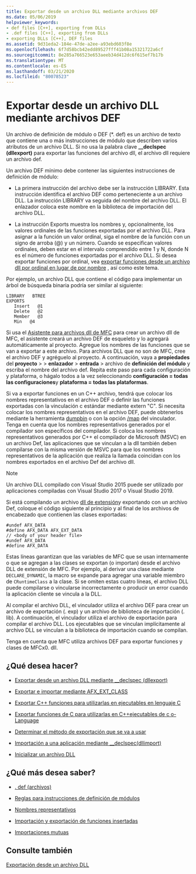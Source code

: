 ```yaml
---
title: Exportar desde un archivo DLL mediante archivos DEF
ms.date: 05/06/2019
helpviewer_keywords:
- def files [C++], exporting from DLLs
- .def files [C++], exporting from DLLs
- exporting DLLs [C++], DEF files
ms.assetid: 9d31eda2-184e-47de-a2ee-a93ebd603f8e
ms.openlocfilehash: 6f7d58bcb42edd89527fff41b08a15321722a6cf
ms.sourcegitcommit: 8e285a766523e653aeeb34d412dc6f615ef7b17b
ms.translationtype: MT
ms.contentlocale: es-ES
ms.lasthandoff: 03/21/2020
ms.locfileid: "80078523"
---
```

# <a name="exporting-from-a-dll-using-def-files"></a>Exportar desde un archivo DLL mediante archivos DEF

Un archivo de definición de módulo o DEF (*. def) es un archivo de texto que contiene una o más instrucciones de módulo que describen varios atributos de un archivo DLL. Si no usa la palabra clave **__declspec (dllexport)** para exportar las funciones del archivo dll, el archivo dll requiere un archivo def.

Un archivo DEF mínimo debe contener las siguientes instrucciones de definición de módulo:

- La primera instrucción del archivo debe ser la instrucción LIBRARY. Esta instrucción identifica el archivo DEF como perteneciente a un archivo DLL. La instrucción LIBRARY va seguida del nombre del archivo DLL. El enlazador coloca este nombre en la biblioteca de importación del archivo DLL.

- La instrucción Exports muestra los nombres y, opcionalmente, los valores ordinales de las funciones exportadas por el archivo DLL. Para asignar a la función un valor ordinal, siga el nombre de la función con un signo de arroba (@) y un número. Cuando se especifican valores ordinales, deben estar en el intervalo comprendido entre 1 y N, donde N es el número de funciones exportadas por el archivo DLL. Si desea exportar funciones por ordinal, vea [exportar funciones desde un archivo dll por ordinal en lugar de por nombre](exporting-functions-from-a-dll-by-ordinal-rather-than-by-name.md) , así como este tema.

Por ejemplo, un archivo DLL que contiene el código para implementar un árbol de búsqueda binaria podría ser similar al siguiente:

```
LIBRARY   BTREE
EXPORTS
   Insert   @1
   Delete   @2
   Member   @3
   Min   @4
```

Si usa el [Asistente para archivos dll de MFC](../mfc/reference/mfc-dll-wizard.md) para crear un archivo dll de MFC, el asistente creará un archivo DEF de esqueleto y lo agregará automáticamente al proyecto. Agregue los nombres de las funciones que se van a exportar a este archivo. Para archivos DLL que no son de MFC, cree el archivo DEF y agréguelo al proyecto. A continuación, vaya a **propiedades** del **proyecto** >  > **enlazador** > **entrada** > archivo de **definición del módulo** y escriba el nombre del archivo def. Repita este paso para cada configuración y plataforma, o hágalo todos a la vez seleccionando **configuración = todas las configuraciones**y **plataforma = todas las plataformas**.

Si va a exportar funciones en un C++ archivo, tendrá que colocar los nombres representativos en el archivo DEF o definir las funciones exportadas con la vinculación c estándar mediante extern "C". Si necesita colocar los nombres representativos en el archivo DEF, puede obtenerlos mediante la herramienta [dumpbin](../build/reference/dumpbin-reference.md) o con la opción [/map](../build/reference/map-generate-mapfile.md) del vinculador. Tenga en cuenta que los nombres representativos generados por el compilador son específicos del compilador. Si coloca los nombres representativos generados por C++ el compilador de Microsoft (MSVC) en un archivo Def, las aplicaciones que se vinculan a la dll también deben compilarse con la misma versión de MSVC para que los nombres representativos de la aplicación que realiza la llamada coincidan con los nombres exportados en el archivo Def del archivo dll.

> [!NOTE]
> Un archivo DLL compilado con Visual Studio 2015 puede ser utilizado por aplicaciones compiladas con Visual Studio 2017 o Visual Studio 2019.

Si está compilando un archivo [dll de extensión](../build/extension-dlls-overview.md)y exportando con un archivo Def, coloque el código siguiente al principio y al final de los archivos de encabezado que contienen las clases exportadas:

```
#undef AFX_DATA
#define AFX_DATA AFX_EXT_DATA
// <body of your header file>
#undef AFX_DATA
#define AFX_DATA
```

Estas líneas garantizan que las variables de MFC que se usan internamente o que se agregan a las clases se exportan (o importan) desde el archivo DLL de extensión de MFC. Por ejemplo, al derivar una clase mediante `DECLARE_DYNAMIC`, la macro se expande para agregar una variable miembro de `CRuntimeClass` a la clase. Si se omiten estas cuatro líneas, el archivo DLL puede compilarse o vincularse incorrectamente o producir un error cuando la aplicación cliente se vincula a la DLL.

Al compilar el archivo DLL, el vinculador utiliza el archivo DEF para crear un archivo de exportación (. exp) y un archivo de biblioteca de importación (. lib). A continuación, el vinculador utiliza el archivo de exportación para compilar el archivo DLL. Los ejecutables que se vinculan implícitamente al archivo DLL se vinculan a la biblioteca de importación cuando se compilan.

Tenga en cuenta que MFC utiliza archivos DEF para exportar funciones y clases de MFCx0. dll.

## <a name="what-do-you-want-to-do"></a>¿Qué desea hacer?

- [Exportar desde un archivo DLL mediante __declspec (dllexport)](exporting-from-a-dll-using-declspec-dllexport.md)

- [Exportar e importar mediante AFX_EXT_CLASS](exporting-and-importing-using-afx-ext-class.md)

- [Exportar C++ funciones para utilizarlas en ejecutables en lenguaje C](exporting-cpp-functions-for-use-in-c-language-executables.md)

- [Exportar funciones de C para utilizarlas en C++ejecutables de c o-Language](exporting-c-functions-for-use-in-c-or-cpp-language-executables.md)

- [Determinar el método de exportación que se va a usar](determining-which-exporting-method-to-use.md)

- [Importación a una aplicación mediante __declspec(dllimport)](importing-into-an-application-using-declspec-dllimport.md)

- [Inicializar un archivo DLL](run-time-library-behavior.md#initializing-a-dll)

## <a name="what-do-you-want-to-know-more-about"></a>¿Qué más desea saber?

- [. def (archivos)](reference/module-definition-dot-def-files.md)

- [Reglas para instrucciones de definición de módulos](reference/rules-for-module-definition-statements.md)

- [Nombres representativos](reference/decorated-names.md)

- [Importación y exportación de funciones insertadas](importing-and-exporting-inline-functions.md)

- [Importaciones mutuas](mutual-imports.md)

## <a name="see-also"></a>Consulte también

[Exportación desde un archivo DLL](exporting-from-a-dll.md)
